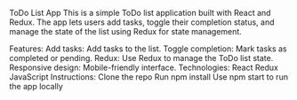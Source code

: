ToDo List App
This is a simple ToDo list application built with React and Redux. The app lets users add tasks, toggle their completion status, and manage the state of the list using Redux for state management.

Features:
Add tasks: Add tasks to the list.
Toggle completion: Mark tasks as completed or pending.
Redux: Use Redux to manage the ToDo list state.
Responsive design: Mobile-friendly interface.
Technologies:
React
Redux
JavaScript
Instructions:
Clone the repo
Run npm install
Use npm start to run the app locally
